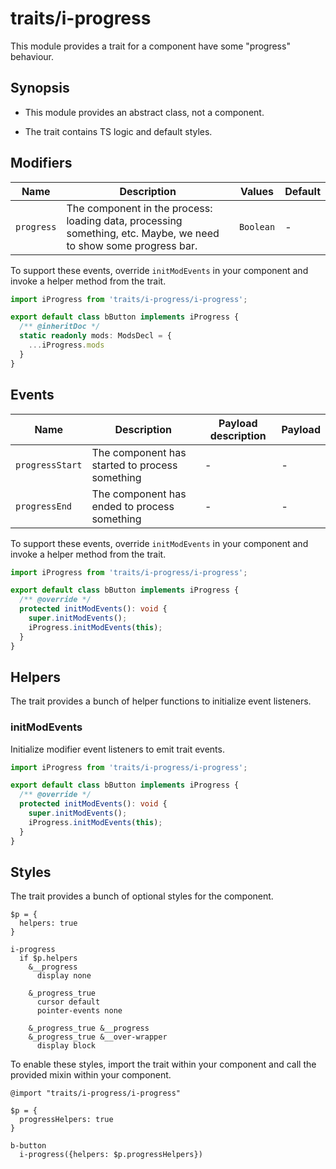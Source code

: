 # traits/i-progress

This module provides a trait for a component have some "progress" behaviour.

## Synopsis

* This module provides an abstract class, not a component.

* The trait contains TS logic and default styles.

## Modifiers

| Name       | Description                                                                                                      | Values    | Default |
| ---------- | ---------------------------------------------------------------------------------------------------------------- | ----------| ------- |
| `progress` | The component in the process: loading data, processing something, etc. Maybe, we need to show some progress bar. | `Boolean` | -       |

To support these events, override `initModEvents` in your component and invoke a helper method from the trait.

```typescript
import iProgress from 'traits/i-progress/i-progress';

export default class bButton implements iProgress {
  /** @inheritDoc */
  static readonly mods: ModsDecl = {
    ...iProgress.mods
  }
}
```

## Events

| Name            | Description                                    | Payload description | Payload |
| ----------------| ---------------------------------------------- | --------------------| ------- |
| `progressStart` | The component has started to process something | -                   | -       |
| `progressEnd`   | The component has ended to process something   | -                   | -       |

To support these events, override `initModEvents` in your component and invoke a helper method from the trait.

```typescript
import iProgress from 'traits/i-progress/i-progress';

export default class bButton implements iProgress {
  /** @override */
  protected initModEvents(): void {
    super.initModEvents();
    iProgress.initModEvents(this);
  }
}
```

## Helpers

The trait provides a bunch of helper functions to initialize event listeners.

### initModEvents

Initialize modifier event listeners to emit trait events.

```typescript
import iProgress from 'traits/i-progress/i-progress';

export default class bButton implements iProgress {
  /** @override */
  protected initModEvents(): void {
    super.initModEvents();
    iProgress.initModEvents(this);
  }
}
```

## Styles

The trait provides a bunch of optional styles for the component.

```stylus
$p = {
  helpers: true
}

i-progress
  if $p.helpers
    &__progress
      display none

    &_progress_true
      cursor default
      pointer-events none

    &_progress_true &__progress
    &_progress_true &__over-wrapper
      display block
```

To enable these styles, import the trait within your component and call the provided mixin within your component.

```stylus
@import "traits/i-progress/i-progress"

$p = {
  progressHelpers: true
}

b-button
  i-progress({helpers: $p.progressHelpers})
```
